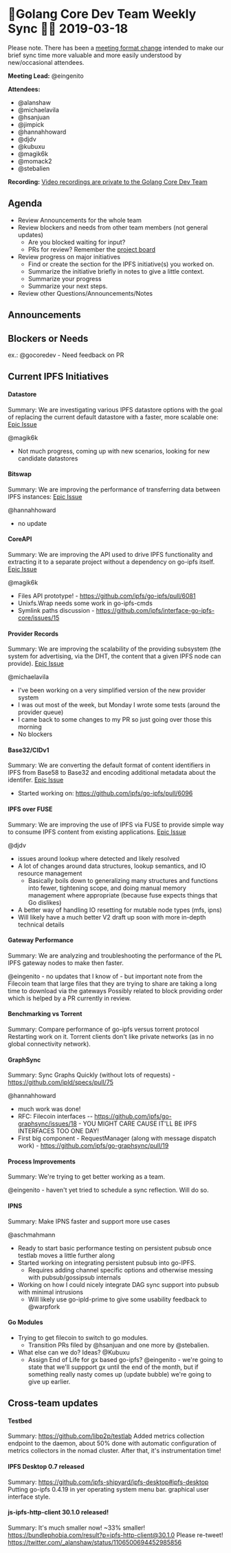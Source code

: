 # 💫Golang Core Dev Team Weekly Sync 🙌🏽 2019-03-18

Please note. There has been a  [meeting format change](https://github.com/ipfs/team-mgmt/issues/827#issuecomment-452157617) intended to make our brief sync time more valuable and more easily understood by new/occasional attendees.

**Meeting Lead:** @eingenito

**Attendees:**
  - @alanshaw
  - @michaelavila
  - @hsanjuan
  - @jimpick
  - @hannahhoward
  - @djdv
  - @kubuxu
  - @magik6k
  - @momack2
  - @stebalien
  
**Recording:** [Video recordings are private to the Golang Core Dev Team](https://drive.google.com/drive/u/2/folders/1glxD-aXkwvYAg7YFgKFLk217sC60i4yW)


## Agenda
- Review Announcements for the whole team
- Review blockers and needs from other team members (not general updates)
  - Are you blocked waiting for input?
  - PRs for review? Remember the [project board](https://github.com/orgs/ipfs/projects/1)
- Review progress on major initiatives
  - Find or create the section for the IPFS initiative(s) you worked on.
  - Summarize the initiative briefly in notes to give a little context.
  - Summarize your progress
  - Summarize your next steps.
- Review other Questions/Announcements/Notes

## Announcements

## Blockers or Needs 

ex.: @gocoredev - Need feedback on PR


## Current IPFS Initiatives
#### Datastore
Summary: We are investigating various IPFS datastore options with the goal of replacing the current default datastore with a faster, more scalable one: [Epic Issue](https://github.com/ipfs/go-ipfs/issues/4279)

@magik6k
  - Not much progress, coming up with new scenarios, looking for new candidate datastores

#### Bitswap
Summary: We are improving the performance of transferring data between IPFS instances: [Epic Issue](https://github.com/ipfs/go-ipfs/issues/5723)

@hannahhoward
- no update

#### CoreAPI
Summary: We are improving the API used to drive IPFS functionality and extracting it to a separate project without a dependency on go-ipfs itself. [Epic Issue](https://github.com/ipfs/go-ipfs/issues/4498)

@magik6k
  - Files API prototype! - https://github.com/ipfs/go-ipfs/pull/6081
  - Unixfs.Wrap needs some work in go-ipfs-cmds
  - Symlink paths discussion - https://github.com/ipfs/interface-go-ipfs-core/issues/15

#### Provider Records
Summary: We are improving the scalability of the providing subsystem (the system for advertising, via the DHT, the content that a given IPFS node can provide). [Epic Issue](https://github.com/ipfs/go-ipfs/issues/5870)

@michaelavila
  - I've been working on a very simplified version of the new provider system
  - I was out most of the week, but Monday I wrote some tests (around the provider queue)
  - I came back to some changes to my PR so just going over those this morning
  - No blockers

#### Base32/CIDv1

Summary: We are converting the default format of content identifiers in IPFS from Base58 to Base32 and encoding additional metadata about the identifer. [Epic Issue](https://github.com/ipfs/go-ipfs/issues/5358)

* Started working on: https://github.com/ipfs/go-ipfs/pull/6096
 	
#### IPFS over FUSE
Summary: We are improving the use of IPFS via FUSE to provide simple way to consume IPFS content from existing applications. [Epic Issue](https://github.com/ipfs/go-ipfs/issues/5003)

@djdv
- issues around lookup where detected and likely resolved
- A lot of changes around data structures, lookup semantics, and IO resource management
  - Basically boils down to generalizing many structures and functions into fewer, tightening scope, and doing manual memory management where appropriate (because fuse expects things that Go dislikes)
- A better way of handling IO resetting for mutable node types (mfs, ipns)
- Will likely have a much better V2 draft up soon with more in-depth technical details

#### Gateway Performance
Summary: We are analyzing and troubleshooting the performance of the PL IPFS gateway nodes to make then faster.

@eingenito - no updates that I know of - but important note from the Filecoin team that large files that they are trying to share are taking a long time to download via the gateways Possibly related to block providing order which is helped by a PR currently in review. 

#### Benchmarking vs Torrent
Summary: Compare performance of go-ipfs versus torrent protocol
Restarting work on it. Torrent clients don't like private networks (as in no global connectivity network).

#### GraphSync
Summary: Sync Graphs Quickly (without lots of requests) - https://github.com/ipld/specs/pull/75

@hannahhoward
  - much work was done!
  - RFC: Filecoin interfaces -- https://github.com/ipfs/go-graphsync/issues/18 - YOU MIGHT CARE CAUSE IT'LL BE IPFS INTERFACES TOO ONE DAY!
  - First big component - RequestManager (along with message dispatch work) - https://github.com/ipfs/go-graphsync/pull/19
  
#### Process Improvements
Summary: We're trying to get better working as a team.

@eingenito - haven't yet tried to schedule a sync reflection. Will do so. 

#### IPNS
Summary: Make IPNS faster and support more use cases

@aschmahmann
  - Ready to start basic performance testing on persistent pubsub once testlab moves a little further along
  - Started working on integrating persistent pubsub into go-IPFS.
    - Requires adding channel specific options and otherwise messing with pubsub/gossipsub internals
  - Working on how I could nicely integrate DAG sync support into pubsub with minimal intrusions
    - Will likely use go-ipld-prime to give some usability feedback to @warpfork
    
#### Go Modules
 - Trying to get filecoin to switch to go modules.
   - Transition PRs filed by @hsanjuan and one more by @stebalien.
 - What else can we do? Ideas? @Kubuxu
   - Assign End of Life for gx based go-ipfs?
 @eingenito - we're going to state that we'll suppport gx until the end of the month, but if something really nasty comes up (update bubble) we're going to give up earlier.
 

## Cross-team updates

#### Testbed
Summary: https://github.com/libp2p/testlab Added metrics collection endpoint to the daemon, about 50% done with automatic configuration of metrics collectors in the nomad cluster. After that, it's instrumentation time! 

#### IPFS Desktop 0.7 released
Summary: https://github.com/ipfs-shipyard/ipfs-desktop#ipfs-desktop
Putting go-ipfs 0.4.19 in yer operating system menu bar. graphical user interface style.

#### js-ipfs-http-client 30.1.0 released!
Summary: It's much smaller now! ~33% smaller! https://bundlephobia.com/result?p=ipfs-http-client@30.1.0
Please re-tweet! https://twitter.com/_alanshaw/status/1106500694452985856

